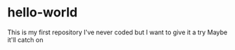 # hello-world
This is my first repository
I've never coded but I want to give it a try
Maybe it'll catch on
